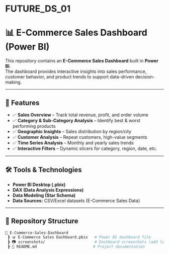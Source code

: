 # FUTURE_DS_01
# 📊 E-Commerce Sales Dashboard (Power BI)

This repository contains an **E-Commerce Sales Dashboard** built in **Power BI**.  
The dashboard provides interactive insights into sales performance, customer behavior, and product trends to support data-driven decision-making.

---

## 🚀 Features
- ✅ **Sales Overview** – Track total revenue, profit, and order volume  
- ✅ **Category & Sub-Category Analysis** – Identify best & worst performing products  
- ✅ **Geographic Insights** – Sales distribution by region/city  
- ✅ **Customer Analysis** – Repeat customers, high-value segments  
- ✅ **Time Series Analysis** – Monthly and yearly sales trends  
- ✅ **Interactive Filters** – Dynamic slicers for category, region, date, etc.  

---

## 🛠️ Tools & Technologies
- **Power BI Desktop (.pbix)**
- **DAX (Data Analysis Expressions)**
- **Data Modeling (Star Schema)**
- **Data Sources:** CSV/Excel datasets (E-Commerce Sales Data)

---

## 📂 Repository Structure
```bash
📁 E-Commerce-Sales-Dashboard
 ┣ 📊 E-Commerce Sales Dashboard.pbix   # Power BI dashboard file
 ┣ 📷 screenshots/                      # Dashboard screenshots (add later)
 ┣ 📜 README.md                         # Project documentation

